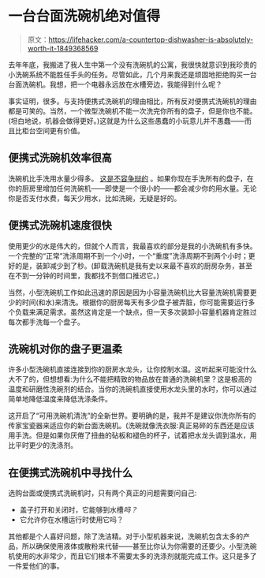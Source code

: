 # 一台台面洗碗机绝对值得

> 原文：<https://lifehacker.com/a-countertop-dishwasher-is-absolutely-worth-it-1849368569>

去年年底，我搬进了我人生中第一个没有洗碗机的公寓，我很快就意识到我珍贵的小洗碗系统不能胜任手头的任务。尽管如此，几个月来我还是顽固地拒绝购买一台台面洗碗机。我想，把一个电器永远放在水槽旁边，我能得到什么呢？



事实证明，很多。与支持便携式洗碗机的理由相比，所有反对便携式洗碗机的理由都是可笑的。当然，一个微型洗碗机不能一次洗完你所有的盘子，但是你也不能。(坦白地说，机器会做得更好。)这就是为什么这些愚蠢的小玩意儿并不愚蠢——而且比柜台空间更有价值。

## 便携式洗碗机效率很高

洗碗机比手洗用水量少得多。 [这是不容争辩的](https://lifehacker.com/stop-hand-washing-your-dishes-1830493047) 。如果你现在手洗所有的盘子，在你的厨房里增加任何洗碗机——即使是一个很小的——都会减少你的用水量。无论你是否支付水费，每天少用水，比如洗碗，无疑是好的。

## 便携式洗碗机速度很快

使用更少的水是伟大的，但就个人而言，我最喜欢的部分是我的小洗碗机有多快。一个完整的“正常”洗涤周期不到一个小时，一个“重度”洗涤周期不到两个小时；更好的是，装卸减少到了秒。(卸载洗碗机是我有史以来最不喜欢的厨房杂务，甚至在不到一分钟的时间里，我都找不到借口推迟它。)

当然，小型洗碗机工作如此迅速的原因是因为小容量洗碗机比大容量洗碗机需要更少的时间(和水)来清洗。根据你的厨房每天有多少盘子被弄脏，你可能需要运行多个负载来满足需求。虽然这肯定是一个缺点，但一天多次装卸小容量机器肯定胜过每次都手洗每一个盘子。

## 洗碗机对你的盘子更温柔

许多小型洗碗机直接连接到你的厨房水龙头，让你控制水温。这听起来可能没什么大不了的，但想想看:为什么不能把精致的物品放在普通的洗碗机里？这是极高的温度和研磨性洗碗剂的结合。当你的洗碗机直接使用水龙头里的水时，你可以通过简单地降低温度来降低洗涤条件。

这开启了“可用洗碗机清洗”的全新世界。要明确的是，我并不是建议你洗你所有的传家宝瓷器来适应你的新台面洗碗机。(洗碗就像洗衣服:真正易碎的东西还是应该用手洗。但是如果你厌倦了扭曲的砧板和褪色的杯子，试着把水龙头调到温水，用比平时更少的洗涤剂。

## 在便携式洗碗机中寻找什么

选购台面或便携式洗碗机时，只有两个真正的问题需要问自己:

*   盖子打开和关闭时，它能够到水槽*吗？*
*   它允许你在水槽运行时使用它吗？

其他都是个人喜好问题，除了洗洁精。对于小型机器来说，洗碗机包含太多的产品，所以确保使用液体或散粉来代替——甚至比你认为你需要的还要少。小型洗碗机使用的水非常少，而且它们根本不需要太多的洗涤剂就能完成工作。这只是多了一件爱他们的事。